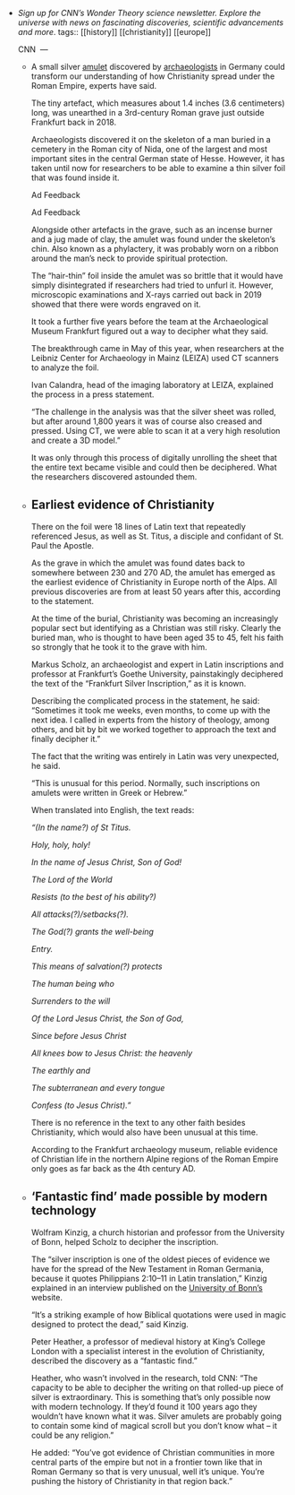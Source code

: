 - *Sign up for CNN’s Wonder Theory science newsletter.* *Explore the universe with news on fascinating discoveries, scientific advancements and more*.
  tags:: [[history]] [[christianity]] [[europe]]  
  
  CNN  —
	- A small silver [amulet](https://cnn.com/travel/article/golden-boy-amulets-egypt-mummified-remains-scn/index.html) discovered by [archaeologists](https://cnn.com/2024/12/12/style/15-art-archaelogical-discoveries-2024/index.html) in Germany could transform our understanding of how Christianity spread under the Roman Empire, experts have said.
	  
	  The tiny artefact, which measures about 1.4 inches (3.6 centimeters) long, was unearthed in a 3rd-century Roman grave just outside Frankfurt back in 2018.
	  
	  Archaeologists discovered it on the skeleton of a man buried in a cemetery in the Roman city of Nida, one of the largest and most important sites in the central German state of Hesse. However, it has taken until now for researchers to be able to examine a thin silver foil that was found inside it.
	  
	  Ad Feedback
	  
	  Ad Feedback
	  
	  Alongside other artefacts in the grave, such as an incense burner and a jug made of clay, the amulet was found under the skeleton’s chin. Also known as a phylactery, it was probably worn on a ribbon around the man’s neck to provide spiritual protection.
	  
	  The “hair-thin” foil inside the amulet was so brittle that it would have simply disintegrated if researchers had tried to unfurl it. However, microscopic examinations and X-rays carried out back in 2019 showed that there were words engraved on it.
	  
	  It took a further five years before the team at the Archaeological Museum Frankfurt figured out a way to decipher what they said.
	  
	  The breakthrough came in May of this year, when researchers at the Leibniz Center for Archaeology in Mainz (LEIZA) used CT scanners to analyze the foil.
	  
	  Ivan Calandra, head of the imaging laboratory at LEIZA, explained the process in a press statement.
	  
	  “The challenge in the analysis was that the silver sheet was rolled, but after around 1,800 years it was of course also creased and pressed. Using CT, we were able to scan it at a very high resolution and create a 3D model.”
	  
	  It was only through this process of digitally unrolling the sheet that the entire text became visible and could then be deciphered. What the researchers discovered astounded them.
	- ## Earliest evidence of Christianity
	  
	  There on the foil were 18 lines of Latin text that repeatedly referenced Jesus, as well as St. Titus, a disciple and confidant of St. Paul the Apostle.
	  
	  As the grave in which the amulet was found dates back to somewhere between 230 and 270 AD, the amulet has emerged as the earliest evidence of Christianity in Europe north of the Alps. All previous discoveries are from at least 50 years after this, according to the statement.
	  
	  At the time of the burial, Christianity was becoming an increasingly popular sect but identifying as a Christian was still risky. Clearly the buried man, who is thought to have been aged 35 to 45, felt his faith so strongly that he took it to the grave with him.
	  
	  Markus Scholz, an archaeologist and expert in Latin inscriptions and professor at Frankfurt’s Goethe University, painstakingly deciphered the text of the “Frankfurt Silver Inscription,” as it is known.
	  
	  Describing the complicated process in the statement, he said: “Sometimes it took me weeks, even months, to come up with the next idea. I called in experts from the history of theology, among others, and bit by bit we worked together to approach the text and finally decipher it.”
	  
	  The fact that the writing was entirely in Latin was very unexpected, he said.
	  
	  “This is unusual for this period. Normally, such inscriptions on amulets were written in Greek or Hebrew.”
	  
	  When translated into English, the text reads:
	  
	  *“(In the name?) of St Titus.*
	  
	  *Holy, holy, holy!*
	  
	  *In the name of Jesus Christ, Son of God!*
	  
	  *The Lord of the World*
	  
	  *Resists (to the best of his ability?)*
	  
	  *All attacks(?)/setbacks(?).*
	  
	  *The God(?) grants the well-being*
	  
	  *Entry.*
	  
	  *This means of salvation(?) protects*
	  
	  *The human being who*
	  
	  *Surrenders to the will*
	  
	  *Of the Lord Jesus Christ, the Son of God,*
	  
	  *Since before Jesus Christ*
	  
	  *All knees bow to Jesus Christ: the heavenly*
	  
	  *The earthly and*
	  
	  *The subterranean and every tongue*
	  
	  *Confess (to Jesus Christ).”*
	  
	  There is no reference in the text to any other faith besides Christianity, which would also have been unusual at this time.
	  
	  According to the Frankfurt archaeology museum, reliable evidence of Christian life in the northern Alpine regions of the Roman Empire only goes as far back as the 4th century AD.
	- ## ‘Fantastic find’ made possible by modern technology
	  
	  Wolfram Kinzig, a church historian and professor from the University of Bonn, helped Scholz to decipher the inscription.
	  
	  The “silver inscription is one of the oldest pieces of evidence we have for the spread of the New Testament in Roman Germania, because it quotes Philippians 2:10–11 in Latin translation,” Kinzig explained in an interview published on the [University of Bonn’s](https://www.uni-bonn.de/en/news/university-of-bonn-researcher-involved-in-sensational-find-in-frankfurt) website.
	  
	  “It’s a striking example of how Biblical quotations were used in magic designed to protect the dead,” said Kinzig.
	  
	  Peter Heather, a professor of medieval history at King’s College London with a specialist interest in the evolution of Christianity, described the discovery as a “fantastic find.”
	  
	  Heather, who wasn’t involved in the research, told CNN: “The capacity to be able to decipher the writing on that rolled-up piece of silver is extraordinary. This is something that’s only possible now with modern technology. If they’d found it 100 years ago they wouldn’t have known what it was. Silver amulets are probably going to contain some kind of magical scroll but you don’t know what – it could be any religion.”
	  
	  He added: “You’ve got evidence of Christian communities in more central parts of the empire but not in a frontier town like that in Roman Germany so that is very unusual, well it’s unique. You’re pushing the history of Christianity in that region back.”